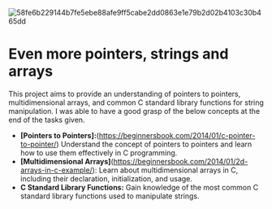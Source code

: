 ![58fe6b229144b7fe5ebe88afe9ff5cabe2dd0863e1e79b2d02b4103c30b465dd](https://github.com/El-gibbor/alx-low_level_programming/assets/107848793/fa1c95a4-ca6a-4f7c-91cc-69bbd9cfcf93)  
# Even more pointers, strings and arrays  
This project aims to provide an understanding of pointers to pointers, multidimensional arrays, and common C standard library functions for string manipulation. I was able to have a good grasp of the below concepts at the end of the tasks given.  
* __[Pointers to Pointers]:__(https://beginnersbook.com/2014/01/c-pointer-to-pointer/) Understand the concept of pointers to pointers and learn how to use them effectively in C programming.  
* __[Multidimensional Arrays]__(https://beginnersbook.com/2014/01/2d-arrays-in-c-example/): Learn about multidimensional arrays in C, including their declaration, initialization, and usage.  
* __C Standard Library Functions:__ Gain knowledge of the most common C standard library functions used to manipulate strings.
